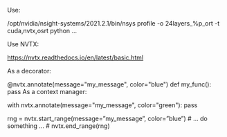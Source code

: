Use:

/opt/nvidia/nsight-systems/2021.2.1/bin/nsys profile -o 24layers_%p_ort -t cuda,nvtx,osrt python ...


Use NVTX:

https://nvtx.readthedocs.io/en/latest/basic.html


As a decorator:

@nvtx.annotate(message="my_message", color="blue")
def my_func():
    pass
As a context manager:

with nvtx.annotate(message="my_message", color="green"):
    pass
    
rng = nvtx.start_range(message=”my_message”, color=”blue”) # … do something … # 
nvtx.end_range(rng)
 
